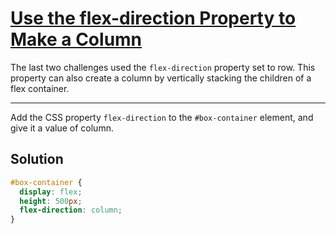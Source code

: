 # [Use the flex-direction Property to Make a Column](https://learn.freecodecamp.org/responsive-web-design/css-flexbox/use-the-flex-direction-property-to-make-a-column)

The last two challenges used the `flex-direction` property set to row. This property can also create a column by vertically stacking the children of a flex container.

---

Add the CSS property `flex-direction` to the `#box-container` element, and give it a value of column.

## Solution

```css
#box-container {
  display: flex;
  height: 500px;
  flex-direction: column;
}
```